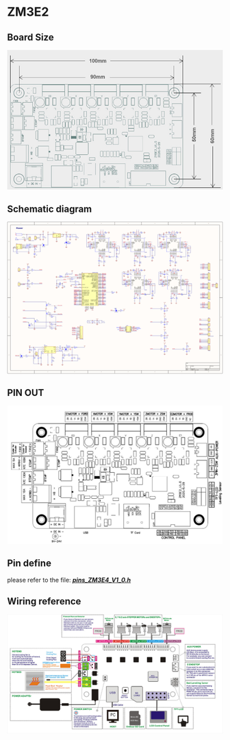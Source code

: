 # ZM3E2  
## Board Size  
![Size](Size_ZM3E2.jpg)  
## Schematic diagram  
![schematic diagram](SCH_ZM3E2V1.jpg)
## PIN OUT
![PINOUT](PINOUT_ZM3E2V1.jpg)  
## Pin define  
please refer to the file: [***pins_ZM3E4_V1_0.h***](https://github.com/ZONESTAR3D/Control-Board/blob/main/32bit/ZM3E2/pins_ZM3E2_V1_0.h)  
## Wiring reference
![Wiring](Wiring_ZM3E2V1.jpg)  


